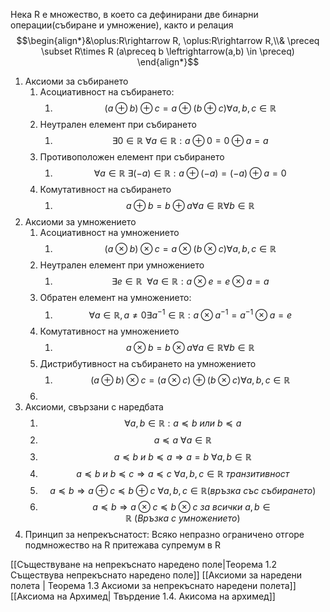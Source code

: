 Нека R е множество, в което са дефинирани две бинарни операции(събиране и умножение), както и релация
$$\begin{align*}&\oplus:R\rightarrow R, \oplus:R\rightarrow R,\\& \preceq \subset R\times R (a\preceq b \leftrightarrow(a,b) \in \preceq) \end{align*}$$

1. Аксиоми за събирането
	1. Асоциативност на събирането: 
		1. $$(a\oplus b)\oplus c = a\oplus (b\oplus c)\forall a,b,c \in \mathbb{R}$$
	2. Неутрален елемент при събирането
		1. $$\exists 0 \in \mathbb{R} ~\forall a \in \mathbb{R} :a\oplus 0 = 0\oplus a = a$$
	3. Противоположен елемент при събирането
		1. $$\forall a \in \mathbb{R} ~ \exists (-a)\in \mathbb{R}:a\oplus(-a) = (-a)\oplus a = 0$$
	4. Комутативност на събирането
		1. $$a\oplus b = b\oplus a \forall a \in \mathbb{R} \forall b \in \mathbb{R}$$
2. Аксиоми за умножението
	1. Асоциативност на умножението
		1. $$(a\otimes b)\otimes c = a\otimes(b \otimes c) \forall a,b,c \in \mathbb{R}$$
	2. Неутрален елемент при умножението
		1. $$\exists e \in \mathbb{R}~~\forall a \in \mathbb{R}: a\otimes e = e\otimes a = a$$
	3. Обратен елемент на умножението:
		1. $$\forall a \in \mathbb{R}, a\neq 0 \exists a^{-1} \in \mathbb{R}:a\otimes a^{-1} = a^{-1}\otimes a = e$$
	4. Комутативност на умножението
		1. $$a\otimes  b = b\otimes a \forall a \in \mathbb{R} \forall b \in \mathbb{R}$$
	5. Дистрибутивност на събирането на умножението
		1. $$(a\oplus b)\otimes c = (a\otimes c) \oplus (b \otimes c) \forall a,b,c \in \mathbb{R}$$
	6. 
3. Аксиоми, свързани с наредбата
	1. $$\forall a,b \in \mathbb{R}: a\preceq b ~ или~b\preceq a $$
	2. $$a\preceq a~ \forall a \in \mathbb{R}$$
	3. $$a\preceq b ~ и ~ b\preceq a \Rightarrow a=b ~ \forall a,b\in \mathbb{R}$$
	4. $$a\preceq b ~и~ b\preceq c \Rightarrow a\preceq c ~ \forall a,b,c \in \mathbb{R} ~ транзитивност$$
	5. $$a\preceq b \Rightarrow a\oplus c \preceq b \oplus c ~\forall a,b,c \in \mathbb{R} (връзка ~със ~събирането)$$
	6. $$a\preceq b \Rightarrow a\otimes c \preceq b \otimes c ~за ~всички~ a,b\in \mathbb{R}~(Връзка ~с ~умножението)$$
4. Принцип за непрекъснатост: Всяко непразно ограничено отгоре подмножество на R притежава супремум в R

[[Съществуване на непрекъснато наредено поле|Теорема 1.2 Съществува непрекъснато наредено поле]]
[[Аксиоми за наредени полета | Теорема 1.3 Аксиоми за непрекъснато наредени полета]]
[[Аксиома на Архимед| Твърдение 1.4. Акисома на архимед]]
